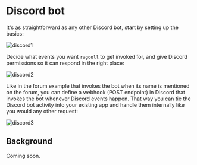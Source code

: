 # Discord bot

It's as straightforward as any other Discord bot, start by setting up the basics:

![discord1](https://github.com/bennyschmidt/ragdoll-studio/assets/45407493/6ba53d70-184d-40f5-b503-5f44aaf18b42)

Decide what events you want `ragdoll` to get invoked for, and give Discord permissions so it can respond in the right place:

![discord2](https://github.com/bennyschmidt/ragdoll-studio/assets/45407493/152da228-1782-41d7-85ab-20e048df4d28)

Like in the forum example that invokes the bot when its name is mentioned on the forum, you can define a webhook (POST endpoint) in Discord that invokes the bot whenever Discord events happen. That way you can tie the Discord bot activity into your existing app and handle them internally like you would any other request:

![discord3](https://github.com/bennyschmidt/ragdoll-studio/assets/45407493/2d4c35d8-264c-4051-932f-3900df46d8b7)

## Background

Coming soon.
